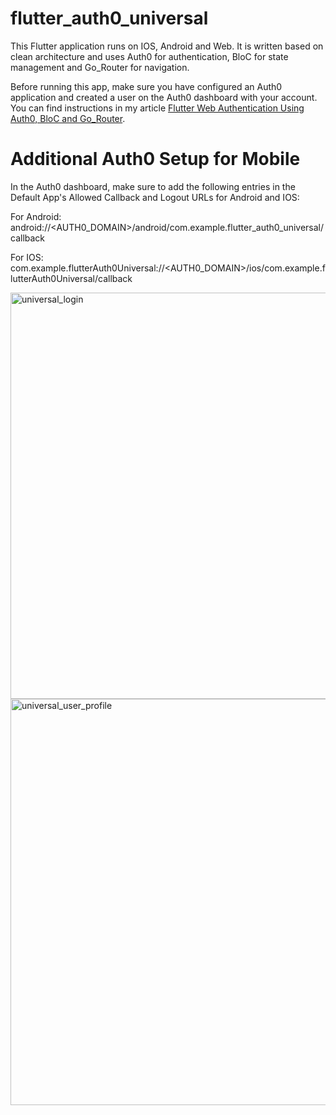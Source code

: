# flutter_auth0_universal
This Flutter application runs on IOS, Android and Web.  It is written based on clean architecture and uses Auth0 for authentication, BloC for state management and Go_Router for navigation.

Before running this app, make sure you have configured an Auth0 application and created a user on the Auth0 dashboard with your account. You can find instructions in my article [Flutter Web Authentication Using Auth0, BloC and Go_Router](https://medium.com/@reyparma_53717/flutter-web-authentication-using-auth0-bloc-and-go-router-62d7ebc91e7a).

# Additional Auth0 Setup for Mobile
In the Auth0 dashboard, make sure to add the following entries in the Default App's Allowed Callback and Logout URLs for Android and IOS:

For Android: android://<AUTH0_DOMAIN>/android/com.example.flutter_auth0_universal/callback

For IOS: com.example.flutterAuth0Universal://<AUTH0_DOMAIN>/ios/com.example.flutterAuth0Universal/callback

<img width="650" alt="universal_login" src="https://github.com/reyparma/flutter_auth0_universal/assets/5339530/669426be-d8c1-4430-bcaf-5ce2b7d9b085">

<img width="650" alt="universal_user_profile" src="https://github.com/reyparma/flutter_auth0_universal/assets/5339530/6ca92ff4-1e1b-4cf3-a74c-e5e3d98ab983">
